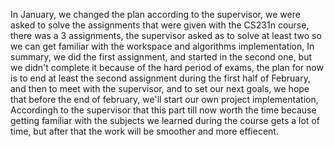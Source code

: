 In January, we changed the plan according to the supervisor, we were asked to solve the assignments that were given with the CS231n course, there was a 3 assignments, the supervisor asked as to solve at least two so we can get familiar with the workspace and algorithms implementation, In summary, we did the first assignment, and started in the second one, but we didn't complete it because of the hard period of exams, the plan for now is to end at least the second assignment during the first half of February, and then to meet with the supervisor, and to set our next goals, we hope that before the end of february, we'll start our own project implementation, Accordingh to the supervisor that this part till now worth the time because getting familiar with the subjects we learned during the course gets a lot of time, but after that the work will be smoother and more effiecent.
